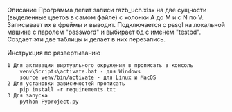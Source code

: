 Описание 
    Программа делит записи razb_uch.xlsx на две сущности
(выделенные цветов в самом файле) с колонки A до M и c N по V. Записывает их в фреймы и выводит. Подключается с pssql на локальной машине с паролем "password" и выбирает бд с именем "testbd". Создает эти две таблицы и делает в них перезапись.   

Инструкция по развертыванию

    1 Для активации виртуального окружения в прописать в консоль
        venv\Scripts\activate.bat - для Windows
        source venv/bin/activate - для Linux и MacOS
    2 Для установки зависимостей прописать 
        pip install -r requirements.txt
    3 Для запуска 
        python Pyproject.py


